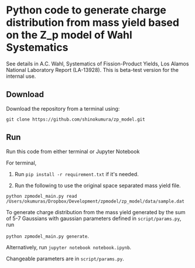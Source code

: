 # Python code to generate charge distribution from mass yield based on the Z_p model of Wahl Systematics
See details in A.C. Wahl, Systematics of Fission-Product Yields, Los Alamos National Laboratory Report (LA-13928). This is beta-test version for the internal use.

## Download
Download the repository from a terminal using:

```
git clone https://github.com/shinokumura/zp_model.git
```

## Run
Run this code from either terminal or Jupyter Notebook

For terminal,
1. Run ``pip install -r requirement.txt`` if it's needed.

2. Run the following to use the original space separated mass yield file.

``python zpmodel_main.py read /Users/okumuras/Dropbox/Development/zpmodel/zp_model/data/sample.dat``

To generate charge distribution from the mass yield generated by the sum of 5-7 Gaussians with gaussian parameters defined in ``script/params.py``, run

``python zpmodel_main.py generate``. 

Alternatively, run ``jupyter notebook notebook.ipynb``. 


Changeable parameters are in ``script/params.py``.
